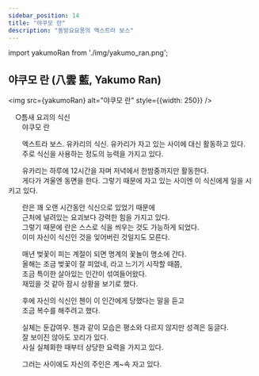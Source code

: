 ```yaml
---
sidebar_position: 14
title: "야쿠모 란"
description: "동방요요몽의 엑스트라 보스"
---
```


import yakumoRan from './img/yakumo_ran.png';

## 야쿠모 란 (八雲 藍, Yakumo Ran)

<img src={yakumoRan} alt="야쿠모 란" style={{width: 250}} />

　○틈새 요괴의 식신  
　　야쿠모 란  
  
　　엑스트라 보스. 유카리의 식신. 유카리가 자고 있는 사이에 대신 활동하고 있다.  
　　주로 식신을 사용하는 정도의 능력을 가지고 있다.  
  
　　유카리는 하루에 12시간을 자며 저녁에서 한밤중까지만 활동한다.  
　　게다가 겨울엔 동면을 한다. 그렇기 때문에 자고 있는 사이엔 이 식신에게 일을 시키고 있다.
  
　　란은 꽤 오랜 시간동안 식신으로 있었기 때문에  
　　근처에 널려있는 요괴보다 강력한 힘을 가지고 있다.  
　　그렇기 때문에 란은 스스로 식을 씌우는 것도 가능하게 되었다.  
　　이미 자신이 식신인 것을 잊어버린 것일지도 모른다.  
  
　　매년 벚꽃이 피는 계절이 되면 명계의 꽃놀이 명소에 간다.  
　　올해는 조금 벚꽃이 잘 피었네, 라고 느기기 시작할 때쯤,  
　　조금 특이한 살아있는 인간이 섞여들어왔다.  
　　재밌을 것 같아 잠시 상황을 보기로 했다.  
  
　　후에 자신의 식신인 첸이 이 인간에게 당했다는 말을 듣고  
　　조금 복수를 해주려고 했다.  
  
　　실체는 둔갑여우. 첸과 같이 모습은 평소와 다르지 않지만 성격은 둥글다.  
　　잘 보이진 않아도 꼬리가 있다.  
　　사실 실체화한 때부터 상당한 요력을 가지고 있다.  
  
　　그러는 사이에도 자신의 주인은 계~속 자고 있다.  
